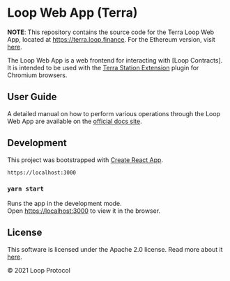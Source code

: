 # Loop Web App (Terra)


**NOTE**: This repository contains the source code for the Terra Loop Web App, located at https://terra.loop.finance. For the Ethereum version, visit [here](https://github.com/loop-protocol/terra-web-app).

The Loop Web App is a web frontend for interacting with [Loop Contracts]. It is intended to be used with the [Terra Station Extension](https://terra.money/extension) plugin for Chromium browsers.

## User Guide

A detailed manual on how to perform various operations through the Loop Web App are available on the [official docs site](https://docs.loop.finance/user-guide/getting-started).

## Development

This project was bootstrapped with [Create React App](https://github.com/facebook/create-react-app).
​
```
https://localhost:3000
```

### `yarn start`

Runs the app in the development mode.<br>
Open [https://localhost:3000](https://local.loop.finance:3000) to view it in the browser.

## License

This software is licensed under the Apache 2.0 license. Read more about it [here](./LICENSE).

© 2021 Loop Protocol

